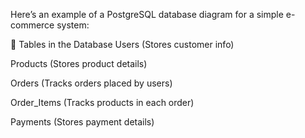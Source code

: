 Here’s an example of a PostgreSQL database diagram for a simple e-commerce system:

📌 Tables in the Database
Users (Stores customer info)

Products (Stores product details)

Orders (Tracks orders placed by users)

Order_Items (Tracks products in each order)

Payments (Stores payment details)

